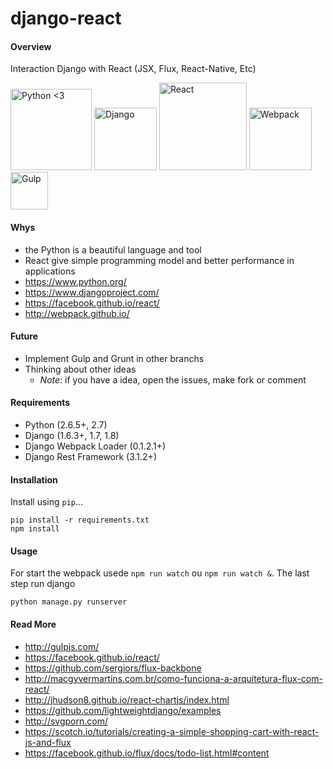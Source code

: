 # django-react


#### Overview
Interaction Django with React (JSX, Flux, React-Native, Etc) 

<img title="Python <3" src="http://svgporn.com/python.svg" width="130px"/>
<img title="Django" src="http://svgporn.com/django.svg" width="100px"/>
<img title="React" src="http://svgporn.com/react.svg" width="140px"/>
<img title="Webpack" src="http://svgporn.com/webpack.svg" width="100px"/>
<img title="Gulp" src="http://svgporn.com/gulp.svg" width="60px"/>


#### Whys
* the Python is a beautiful language and tool 
* React give simple programming model and better performance in applications 
* https://www.python.org/
* https://www.djangoproject.com/
* https://facebook.github.io/react/
* http://webpack.github.io/

#### __Future__
* Implement Gulp and Grunt in other branchs
* Thinking about other ideas 
    *  *Note*: if you have a idea, open the issues, make fork or comment

#### Requirements
* Python (2.6.5+, 2.7)
* Django (1.6.3+, 1.7, 1.8)
* Django Webpack Loader (0.1.2.1+)
* Django Rest Framework (3.1.2+)

#### Installation

Install using `pip`...

	pip install -r requirements.txt
	npm install 

#### Usage

For start the webpack usede `npm run watch` ou `npm run watch &`. The last step run django

	python manage.py runserver 
	
#### Read More
* http://gulpjs.com/
* https://facebook.github.io/react/
* https://github.com/sergiors/flux-backbone
* http://macgyvermartins.com.br/como-funciona-a-arquitetura-flux-com-react/
* http://jhudson8.github.io/react-chartjs/index.html
* https://github.com/lightweightdjango/examples
* http://svgporn.com/
* https://scotch.io/tutorials/creating-a-simple-shopping-cart-with-react-js-and-flux
* https://facebook.github.io/flux/docs/todo-list.html#content